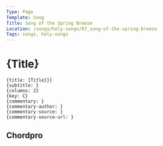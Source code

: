 ```yaml
---
Type: Page
Template: Song
Title: Song of the Spring Breeze
Location: /songs/holy-songs/07_song-of-the-spring-breeze
Tags: songs, holy-songs
---
```


# {Title}

```chordpro
{title: {Title}}}
{subtitle: }
{columns: 2}
{key: C}
{commentary: }
{commentary-author: }
{commentary-source: }
{commentary-source-url: }
```

## Chordpro
